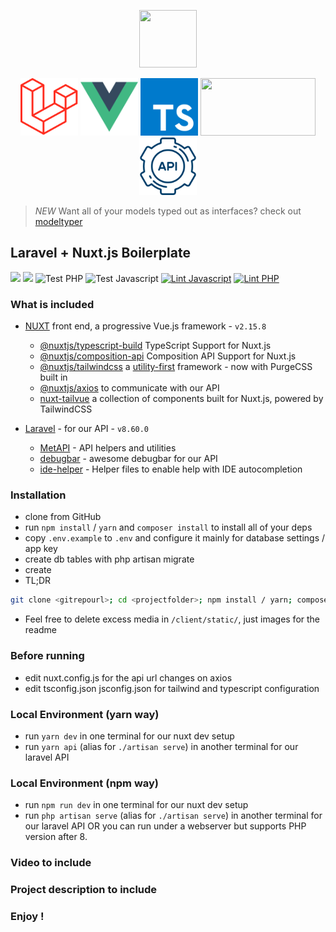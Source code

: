 <p align="center">
  <img src="laranuxt.png" width="92" height="92" />
</p>

<p align="center">
  <a href="https://laravel.com"><img src="Laravel.png" width="92" height="92" /></a>
  <a href="https://vuejs.org"><img src="Vue.png" width="92" height="92" /></a>
  <a href="https://www.typescriptlang.org/"><img src="Typescript.png" width="92" height="92" /></a>
  <a href="https://tailwindcss.com"><img src="tailwind.jpeg" width="184" height="92" /></a>
  <a href="https://github.com/acidjazz/metapi"><img src="api.png" width="92" height="92" /></a>
</p>


> *NEW* Want all of your models typed out as interfaces? check out [modeltyper](https://github.com/fumeapp/modeltyper)

## Laravel + Nuxt.js Boilerplate

[![](https://img.shields.io/badge/nuxt.js-v2.15.8-04C690.svg)](https://nuxtjs.org)
[![](https://img.shields.io/badge/Laravel-v8.60.0-ff2e21.svg)](https://laravel.com)
![Test PHP](https://github.com/acidjazz/laranuxt/workflows/Test%20PHP/badge.svg)
![Test Javascript](https://github.com/acidjazz/laranuxt/workflows/Test%20Javascript/badge.svg)
[![Lint Javascript](https://github.com/acidjazz/laranuxt/actions/workflows/lint-js.yml/badge.svg)](https://github.com/acidjazz/laranuxt/actions/workflows/lint-js.yml)
[![Lint PHP](https://github.com/acidjazz/laranuxt/actions/workflows/lint-php.yml/badge.svg)](https://github.com/acidjazz/laranuxt/actions/workflows/lint-php.yml)



### What is included

* [NUXT](https://nuxtjs.org) front end, a progressive Vue.js framework - `v2.15.8`
  * [@nuxtjs/typescript-build](https://typescript.nuxtjs.org/) TypeScript Support for Nuxt.js
  * [@nuxtjs/composition-api](https://composition-api.nuxtjs.org/) Composition API Support for Nuxt.js
  * [@nuxtjs/tailwindcss](https://tailwindcss.nuxtjs.org/) a [utility-first](https://tailwindcss.com) framework - now with PurgeCSS built in
  * [@nuxtjs/axios](https://github.com/nuxt-community/axios-module) to communicate with our API 
  * [nuxt-tailvue](https://github.com/acidjazz/nuxt-tailvue) a collection of components built for Nuxt.js, powered by TailwindCSS

* [Laravel](https://laravel.com) - for our API - `v8.60.0`
  * [MetAPI](https://github.com/acidjazz/metapi) - API helpers and utilities
  * [debugbar](https://github.com/barryvdh/laravel-debugbar) - awesome debugbar for our API
  * [ide-helper](https://github.com/barryvdh/laravel-ide-helper) - Helper files to enable help with IDE autocompletion

### Installation

* clone from GitHub
* run `npm install` / `yarn` and `composer install` to install all of your deps
* copy `.env.example` to `.env` and configure it mainly for database settings / app key
* create db tables with php artisan migrate
* create 
* TL;DR
 ```bash
git clone <gitrepourl>; cd <projectfolder>; npm install / yarn; composer install; cp .env.example .env; php artisan migrate
 ```
* Feel free to delete excess media in  `/client/static/`, just images for the readme


### Before running 
* edit nuxt.config.js for the api url changes on axios
* edit tsconfig.json jsconfig.json for tailwind and typescript configuration

### Local Environment (yarn way)
* run `yarn dev` in one terminal for our nuxt dev setup
* run `yarn api` (alias for `./artisan serve`) in another terminal for our laravel API

### Local Environment (npm way)
* run `npm run dev` in one terminal for our nuxt dev setup
* run `php artisan serve` (alias for `./artisan serve`) in another terminal for our laravel API  OR you can run under a webserver but supports PHP version after 8. 


### Video to include
### Project description to include



### Enjoy !